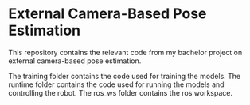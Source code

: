 # External Camera-Based Pose Estimation

This repository contains the relevant code from my bachelor project on external camera-based pose estimation.

The training folder contains the code used for training the models.
The runtime folder contains the code used for running the models and controlling the robot.
The ros_ws folder contains the ros workspace.